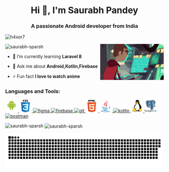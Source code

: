 
<h1 align="center">Hi 👋, I'm Saurabh Pandey</h1>
<h3 align="center">A passionate Android developer from India</h3>


<p align="left"> <img src="https://komarev.com/ghpvc/?username=h4xor7&label=Profile%20views&color=0e75b6&style=flat" alt="h4xor7" /> </p>
 <img align="right" width="40%" src="https://raw.githubusercontent.com/luisjeremias/luisjeremias/master/gif.gif" alt="Coder"/>

<p align="left"> <img src="https://komarev.com/ghpvc/?username=saurabh-sparsh&label=Profile%20views&color=0e75b6&style=flat" alt="saurabh-sparsh" /> </p>

- 🌱 I’m currently learning **Laravel 8**

- 💬 Ask me about **Android,Kotlin,Firebase**

- ⚡ Fun fact **I love to watch anime**


<h3 align="left">Languages and Tools:</h3>
<p align="left"> <a href="https://developer.android.com" target="_blank"> <img src="https://raw.githubusercontent.com/devicons/devicon/master/icons/android/android-original-wordmark.svg" alt="android" width="40" height="40"/> </a> <a href="https://www.w3schools.com/css/" target="_blank"> <img src="https://raw.githubusercontent.com/devicons/devicon/master/icons/css3/css3-original-wordmark.svg" alt="css3" width="40" height="40"/> </a> <a href="https://www.figma.com/" target="_blank"> <img src="https://www.vectorlogo.zone/logos/figma/figma-icon.svg" alt="figma" width="40" height="40"/> </a> <a href="https://firebase.google.com/" target="_blank"> <img src="https://www.vectorlogo.zone/logos/firebase/firebase-icon.svg" alt="firebase" width="40" height="40"/> </a> <a href="https://git-scm.com/" target="_blank"> <img src="https://www.vectorlogo.zone/logos/git-scm/git-scm-icon.svg" alt="git" width="40" height="40"/> </a> <a href="https://www.w3.org/html/" target="_blank"> <img src="https://raw.githubusercontent.com/devicons/devicon/master/icons/html5/html5-original-wordmark.svg" alt="html5" width="40" height="40"/> </a> <a href="https://www.java.com" target="_blank"> <img src="https://raw.githubusercontent.com/devicons/devicon/master/icons/java/java-original.svg" alt="java" width="40" height="40"/> </a> <a href="https://kotlinlang.org" target="_blank"> <img src="https://www.vectorlogo.zone/logos/kotlinlang/kotlinlang-icon.svg" alt="kotlin" width="40" height="40"/> </a> <a href="https://www.linux.org/" target="_blank"> <img src="https://raw.githubusercontent.com/devicons/devicon/master/icons/linux/linux-original.svg" alt="linux" width="40" height="40"/> </a> <a href="https://www.postgresql.org" target="_blank"> <img src="https://raw.githubusercontent.com/devicons/devicon/master/icons/postgresql/postgresql-original-wordmark.svg" alt="postgresql" width="40" height="40"/> </a> <a href="https://postman.com" target="_blank"> <img src="https://www.vectorlogo.zone/logos/getpostman/getpostman-icon.svg" alt="postman" width="40" height="40"/> </a> </p>

<p><img align="left" src="https://github-readme-stats.vercel.app/api/top-langs?username=saurabh-sparsh&show_icons=true&locale=en&layout=compact" alt="saurabh-sparsh" /></p>

<p>&nbsp;<img align="center" src="https://github-readme-stats.vercel.app/api?username=saurabh-sparsh&show_icons=true&locale=en" alt="saurabh-sparsh" /></p>

![Snake animation](https://github.com/luisjeremias/luisjeremias/blob/output/github-contribution-grid-snake.svg)


